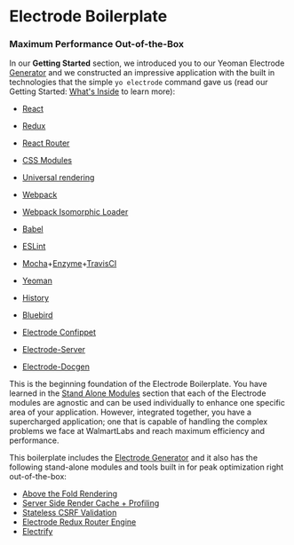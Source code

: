 # Electrode Boilerplate

### Maximum Performance Out-of-the-Box

In our **Getting Started** section, we introduced you to our Yeoman Electrode [Generator](https://github.com/electrode-io/electrode#yeoman-generator) and we constructed an impressive application with the built in technologies that the simple `yo electrode` command gave us (read our Getting Started: [What's Inside](/chapter1/further-develop-app/whats-inside.md) to learn more):

-   [React](https://facebook.github.io/react/index.html)

-   [Redux](http://redux.js.org/docs/basics/UsageWithReact.html)

-   [React Router](https://github.com/ReactTraining/react-router/tree/master/docs)

-   [CSS Modules](https://github.com/css-modules/css-modules)

-   [Universal rendering](https://medium.com/@mjackson/universal-javascript-4761051b7ae9#.xjxr5yj5z)

-   [Webpack](https://webpack.github.io/docs/motivation.html)

-   [Webpack Isomorphic Loader](https://github.com/jchip/isomorphic-loader)

-   [Babel](https://babeljs.io/)

-   [ESLint](http://eslint.org/)

-   [Mocha](https://mochajs.org/)+[Enzyme](https://github.com/airbnb/enzyme)+[TravisCI](https://travis-ci.org/)

-   [Yeoman](http://yeoman.io/)

-   [History](https://www.npmjs.com/package/history)

-   [Bluebird](http://bluebirdjs.com/docs/why-promises.html)

-   [Electrode Confippet](https://github.com/electrode-io/electrode-confippet)

-   [Electrode-Server](https://github.com/electrode-io/electrode-server)

-   [Electrode-Docgen](https://github.com/electrode-io/electrode-docgen)

This is the beginning foundation of the Electrode Boilerplate. You have learned in the [Stand Alone Modules](./stand-alone-modules.md) section that each of the Electrode modules are agnostic and can be used individually to enhance one specific area of your application. However, integrated together, you have a supercharged application; one that is capable of handling the complex problems we face at WalmartLabs and reach maximum efficiency and performance.

This boilerplate includes the [Electrode Generator](/chapter1/further-develop-app/whats-inside.md) and it also has the following stand-alone modules and tools built in for peak optimization right out-of-the-box:

-   [Above the Fold Rendering](./stand-alone-modules/above-the-fold-rendering.md)
-   [Server Side Render Cache + Profiling](./stand-alone-modules/server-side-render-caching-+-profiling.md)
-   [Stateless CSRF Validation](./stand-alone-modules/stateless-csrf-validation.md)
-   [Electrode Redux Router Engine](./stand-alone-modules/redux-router-engine.md)
-   [Electrify](./powerful-electrode-tools/electrify.md)
